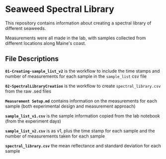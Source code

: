 # Seaweed Spectral Library

This repository contains information about creating a spectral library of different seaweeds.

Measurements were all made in the lab, with samples collected from different locations along Maine's coast.

## File Descriptions

**`01-Creating-sample_list_v2`** is the workflow to include the time stamps and number of measurements for each sample in the `sample_list` csv file

**`02-SpectralLibraryCreation`** is the workflow to create `spectral_library.csv` from the raw .sed files

**`Measurement Setup.md`** contains information on the measurements for each sample (both experimental design and measurement approach)

**`sample_list_v1.csv`** is the sample information copied from the lab notebook (from the experiment days)

**`sample_list_v2.csv`** is as v1, plus the time stamp for each sample and the number of measurements taken for each sample

**`spectral_library.csv`** the mean reflectance and standard deviation for each sample

